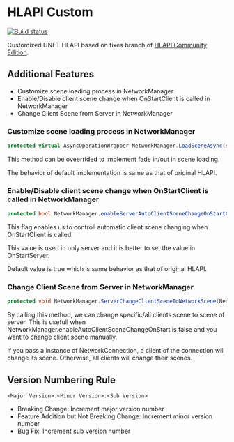 # HLAPI Custom

[![Build status](https://ci.appveyor.com/api/projects/status/g22xd40dlg6opj9n/branch/master?svg=true)](https://ci.appveyor.com/project/CdecPGL/hlapi-custom/branch/master)

Customized UNET HLAPI based on fixes branch of [HLAPI Community Edition](https://github.com/vis2k/HLAPI-Community-Edition).

## Additional Features

- Customize scene loading process in NetworkManager
- Enable/Disable client scene change when OnStartClient is called in NetworkManager
- Change Client Scene from Server in NetworkManager

### Customize scene loading process in NetworkManager

```csharp
protected virtual AsyncOperationWrapper NetworkManager.LoadSceneAsync(string newSceneName);
```

This method can be oveerrided to implement fade in/out in scene loading.

The behavior of default implementation is same as that of original HLAPI.

### Enable/Disable client scene change when OnStartClient is called in NetworkManager

```csharp
protected bool NetworkManager.enableServerAutoClientSceneChangeOnStartClient;
```

This flag enables us to controll automatic client scene changing when OnStartClient is called.

This value is used in only server and it is better to set the value in OnStartServer.

Default value is true which is same behavior as that of original HLAPI.

### Change Client Scene from Server in NetworkManager

```csharp
protected void NetworkManager.ServerChangeClientSceneToNetworkScene(NetworkConnection conn = null);
```

By calling this method, we can change specific/all clients scene to scene of server.
This is usefull when NetworkManager.enableAutoClientSceneChangeOnStart is false and you want to change client scene manually.

If you pass a instance of NetworkConnection, a client of the connection will change its scene.
Otherwise, all clients will change their scenes.

## Version Numbering Rule

```text
<Major Version>.<Minor Version>.<Sub Version>

```

- Breaking Change: Increment major version number
- Feature Addition but Not Breaking Change: Increment minor version number
- Bug Fix: Increment sub version number
